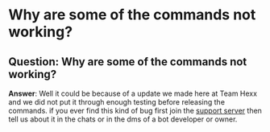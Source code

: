 # Why are some of the commands not working?

## Question: Why are some of the commands not working?

**Answer**: Well it could be because of a update we made here at Team Hexx and we did not put it through enough testing before releasing the commands. if you ever find this kind of bug first join the [support server](https://smartt.link/hexx) then tell us about it in the chats or in the dms of a bot developer or owner. 



